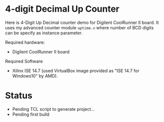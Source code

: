 # 4-digit Decimal Up Counter

Here is 4-Digit Up Decimal counter demo for Digilent CoolRunner II board. It
uses my advanced counter module `uptime.v` where number of BCD digits can be
specify as instance parameter.

Required hardware:
* Digilent CoolRunner II board

Required Software
* Xilinx ISE 14.7 (used VirtualBox image provided as "ISE 14.7 for Windows10" by AMD).


# Status

* Pending TCL script to generate project...
* Pending first build


